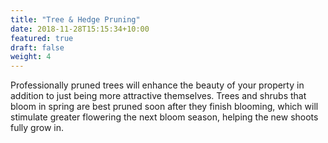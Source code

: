 ```yaml
---
title: "Tree & Hedge Pruning"
date: 2018-11-28T15:15:34+10:00
featured: true
draft: false
weight: 4
---
```

Professionally pruned trees will enhance the beauty of your property in addition to just being more attractive themselves. Trees and shrubs that bloom in spring are best pruned soon after they finish blooming, which will stimulate greater flowering the next bloom season, helping the new shoots fully grow in.

